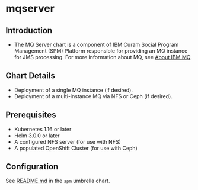 # mqserver

## Introduction

* The MQ Server chart is a component of IBM Curam Social Program Management (SPM) Platform responsible for providing an MQ instance for JMS processing. For more information about MQ, see [About IBM MQ](https://www.ibm.com/support/knowledgecenter/SSFKSJ_9.1.0/com.ibm.mq.pro.doc/q001010_.htm).

## Chart Details

* Deployment of a single MQ instance (if desired).
* Deployment of a multi-instance MQ via NFS or Ceph (if desired).

## Prerequisites

* Kubernetes 1.16 or later
* Helm 3.0.0 or later
* A configured NFS server (for use with NFS)
* A populated OpenShift Cluster (for use with Ceph)

## Configuration

See [README.md](../spm/README.md) in the `spm` umbrella chart.
